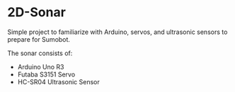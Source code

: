 # 2D-Sonar
Simple project to familiarize with Arduino, servos, and ultrasonic sensors to prepare for Sumobot.

The sonar consists of:
- Arduino Uno R3  
- Futaba S3151 Servo  
- HC-SR04 Ultrasonic Sensor

